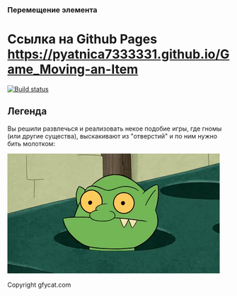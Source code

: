 ### Перемещение элемента
# Ссылка на Github Pages  https://pyatnica7333331.github.io/Game_Moving-an-Item
[![Build status](https://ci.appveyor.com/api/projects/status/fplfy97gb6b307a3?svg=true)](https://ci.appveyor.com/project/Pyatnica7333331/game-moving-an-item)

## Легенда
Вы решили развлечься и реализовать некое подобие игры, где гномы (или другие существа), выскакивают из "отверстий" и по ним нужно бить молотком:

![Гномов бьют молотком](./img/GracefulMiniatureBustard-small.gif)

Copyright gfycat.com

